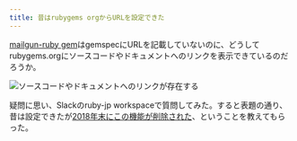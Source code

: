 ```yaml
---
title: 昔はrubygems orgからURLを設定できた
---
```

[mailgun-ruby gem](https://rubygems.org/gems/mailgun-ruby)はgemspecにURLを記載していないのに、どうしてrubygems.orgにソースコードやドキュメントへのリンクを表示できているのだろうか。

![](https://lh5.googleusercontent.com/Z4Hti0j464JQQTGUqrDlU4rRQA0xCjCsVHqrmRkdMEba7g3c7txJ8KY9JUHNwx1-zA-4HYUfCz_zzisGRtLK1bNJLuAZz3ru3suFg_uLOE6Sx8eQGozkDe7EtqESlASc9739cM9fwKpM5U06vkoCYY03vdkD9UYeKW6L1ybWjnIZSCx05SF3tgnZU3-1 "ソースコードやドキュメントへのリンクが存在する")

疑問に思い、Slackのruby-jp workspaceで質問してみた。すると表題の通り、昔は設定できたが[2018年末にこの機能が削除された](https://github.com/rubygems/rubygems.org/pull/1815)、ということを教えてもらった。
